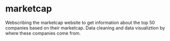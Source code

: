 # marketcap

Webscribing the marketcap website to get information about the top 50 companies based on their marketcap. Data cleaning and data visualiztion by where these companies come from.
